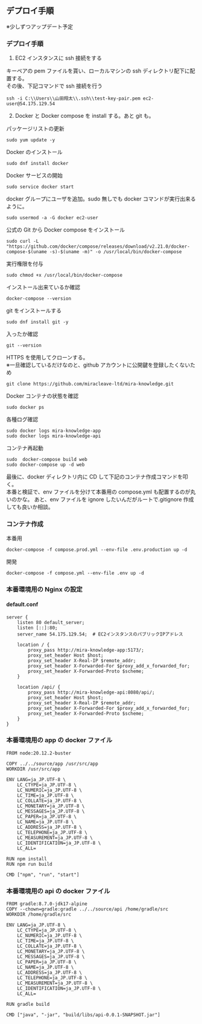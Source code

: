 ## デプロイ手順

※少しずつアップデート予定

### デプロイ手順

1. EC2 インスタンスに ssh 接続をする

キーペアの pem ファイルを貰い、ローカルマシンの ssh ディレクトリ配下に配置する。  
その後、下記コマンドで ssh 接続を行う

```
ssh -i C:\\Users\\山田翔太\\.ssh\\test-key-pair.pem ec2-user@54.175.129.54
```

2. Docker と Docker compose を install する。あと git も。

パッケージリストの更新

```
sudo yum update -y
```

Docker のインストール

```
sudo dnf install docker
```

Docker サービスの開始

```
sudo service docker start
```

docker グループにユーザを追加。sudo 無しでも docker コマンドが実行出来るように。

```
sudo usermod -a -G docker ec2-user
```

公式の Git から Docker compose をインストール

```
sudo curl -L "https://github.com/docker/compose/releases/download/v2.21.0/docker-compose-$(uname -s)-$(uname -m)" -o /usr/local/bin/docker-compose
```

実行権限を付与

```
sudo chmod +x /usr/local/bin/docker-compose
```

インストール出来ているか確認

```
docker-compose --version

```

git をインストールする

```
sudo dnf install git -y
```

入ったか確認

```
git --version
```

HTTPS を使用してクローンする。  
※一旦確認しているだけなのと、github アカウントに公開鍵を登録したくないため

```
git clone https://github.com/miracleave-ltd/mira-knowledge.git

```

Docker コンテナの状態を確認

```
sudo docker ps
```

各種ログ確認

```
sudo docker logs mira-knowledge-app
sudo docker logs mira-knowledge-api
```

コンテナ再起動

```
sudo  docker-compose build web
sudo docker-compose up -d web
```

最後に、docker ディレクトリ内に CD して下記のコンテナ作成コマンドを叩く。  
本番と検証で、env ファイルを分けて本番用の compose.yml も配置するのが丸いのかな。
あと、env ファイルを ignore したいんだがルートで.gitignore 作成しても良いか相談。

### コンテナ作成

本番用

```
docker-compose -f compose.prod.yml --env-file .env.production up -d
```

開発

```
docker-compose -f compose.yml --env-file .env up -d
```

### 本番環境用の Nginx の設定

#### default.conf

```
server {
    listen 80 default_server;
    listen [::]:80;
    server_name 54.175.129.54;  # EC2インスタンスのパブリックIPアドレス

    location / {
        proxy_pass http://mira-knowledge-app:5173/;
        proxy_set_header Host $host;
        proxy_set_header X-Real-IP $remote_addr;
        proxy_set_header X-Forwarded-For $proxy_add_x_forwarded_for;
        proxy_set_header X-Forwarded-Proto $scheme;
    }

    location /api/ {
        proxy_pass http://mira-knowledge-api:8080/api/;
        proxy_set_header Host $host;
        proxy_set_header X-Real-IP $remote_addr;
        proxy_set_header X-Forwarded-For $proxy_add_x_forwarded_for;
        proxy_set_header X-Forwarded-Proto $scheme;
    }
}
```

### 本番環境用の app の docker ファイル

```
FROM node:20.12.2-buster

COPY ../../source/app /usr/src/app
WORKDIR /usr/src/app

ENV LANG=ja_JP.UTF-8 \
    LC_CTYPE=ja_JP.UTF-8 \
    LC_NUMERIC=ja_JP.UTF-8 \
    LC_TIME=ja_JP.UTF-8 \
    LC_COLLATE=ja_JP.UTF-8 \
    LC_MONETARY=ja_JP.UTF-8 \
    LC_MESSAGES=ja_JP.UTF-8 \
    LC_PAPER=ja_JP.UTF-8 \
    LC_NAME=ja_JP.UTF-8 \
    LC_ADDRESS=ja_JP.UTF-8 \
    LC_TELEPHONE=ja_JP.UTF-8 \
    LC_MEASUREMENT=ja_JP.UTF-8 \
    LC_IDENTIFICATION=ja_JP.UTF-8 \
    LC_ALL=

RUN npm install
RUN npm run build

CMD ["npm", "run", "start"]

```

### 本番環境用の api の docker ファイル

```
FROM gradle:8.7.0-jdk17-alpine
COPY --chown=gradle:gradle ../../source/api /home/gradle/src
WORKDIR /home/gradle/src

ENV LANG=ja_JP.UTF-8 \
    LC_CTYPE=ja_JP.UTF-8 \
    LC_NUMERIC=ja_JP.UTF-8 \
    LC_TIME=ja_JP.UTF-8 \
    LC_COLLATE=ja_JP.UTF-8 \
    LC_MONETARY=ja_JP.UTF-8 \
    LC_MESSAGES=ja_JP.UTF-8 \
    LC_PAPER=ja_JP.UTF-8 \
    LC_NAME=ja_JP.UTF-8 \
    LC_ADDRESS=ja_JP.UTF-8 \
    LC_TELEPHONE=ja_JP.UTF-8 \
    LC_MEASUREMENT=ja_JP.UTF-8 \
    LC_IDENTIFICATION=ja_JP.UTF-8 \
    LC_ALL=

RUN gradle build

CMD ["java", "-jar", "build/libs/api-0.0.1-SNAPSHOT.jar"]
```
